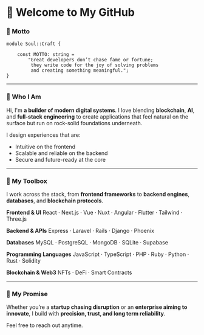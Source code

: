 # 👋 Welcome to My GitHub

### 🌟 Motto

```move
module Soul::Craft {

    const MOTTO: string =
        "Great developers don’t chase fame or fortune;  
         they write code for the joy of solving problems  
         and creating something meaningful.";
}
```

---

### 🌟 Who I Am

Hi, I'm **a builder of modern digital systems**.
I love blending **blockchain**, **AI**, and **full-stack engineering** to create applications that feel natural on the surface but run on rock-solid foundations underneath.

I design experiences that are:

*  Intuitive on the frontend
*  Scalable and reliable on the backend
*  Secure and future-ready at the core

---

### 🌟 My Toolbox

I work across the stack, from **frontend frameworks** to **backend engines**, **databases**, and **blockchain protocols**.

**Frontend & UI**
 React · Next.js · Vue · Nuxt · Angular · Flutter · Tailwind · Three.js

**Backend & APIs**
 Express · Laravel · Rails · Django · Phoenix

**Databases**
 MySQL · PostgreSQL · MongoDB · SQLite · Supabase

**Programming Languages**
 JavaScript · TypeScript · PHP · Ruby · Python · Rust · Solidity

**Blockchain & Web3**
 NFTs · DeFi · Smart Contracts

---

### 🌟 My Promise

Whether you’re a **startup chasing disruption** or an **enterprise aiming to innovate**,
I build with **precision, trust, and long term reliability**.

Feel free to reach out anytime.

